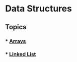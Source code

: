 # Data Structures
## Topics
### * [Arrays](https://github.com/MuhammadAmas/Data-Structures/tree/master/Arrays)
### * [Linked List](https://github.com/MuhammadAmas/Data-Structures/tree/master/Linked%20Lists)